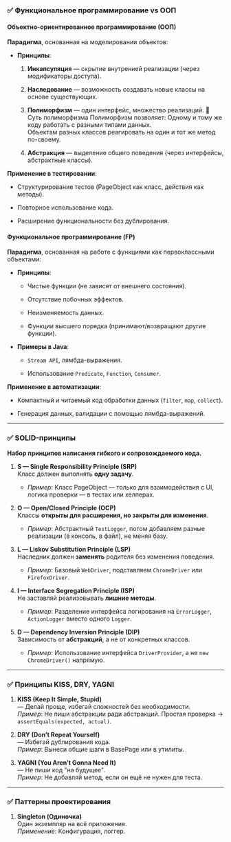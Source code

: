 ### ✅ **Функциональное программирование vs ООП**

#### **Объектно-ориентированное программирование (ООП)**

**Парадигма**, основанная на моделировании объектов:

- **Принципы**:
    
    1. **Инкапсуляция** — скрытие внутренней реализации (через модификаторы доступа).
        
    2. **Наследование** — возможность создавать новые классы на основе существующих.
        
    3. **Полиморфизм** — один интерфейс, множество реализаций.
        🔹 Суть полиморфизма  Полиморфизм позволяет: 
             Одному и тому же коду работать с разными типами данных.      
             Объектам разных классов реагировать на один и тот же метод по-своему.
    4. **Абстракция** — выделение общего поведения (через интерфейсы, абстрактные классы).
        

**Применение в тестировании**:

- Структурирование тестов (PageObject как класс, действия как методы).
    
- Повторное использование кода.
    
- Расширение функциональности без дублирования.
    

#### **Функциональное программирование (FP)**

**Парадигма**, основанная на работе с функциями как первоклассными объектами:

- **Принципы**:
    
    - Чистые функции (не зависят от внешнего состояния).
        
    - Отсутствие побочных эффектов.
        
    - Неизменяемость данных.
        
    - Функции высшего порядка (принимают/возвращают другие функции).
        
- **Примеры в Java**:
    
    - `Stream API`, лямбда-выражения.
        
    - Использование `Predicate`, `Function`, `Consumer`.
        

**Применение в автоматизации**:

- Компактный и читаемый код обработки данных (`filter`, `map`, `collect`).
    
- Генерация данных, валидации с помощью лямбда-выражений.
    

---

### ✅ **SOLID-принципы**

**Набор принципов написания гибкого и сопровождаемого кода.**

1. **S — Single Responsibility Principle (SRP)**  
    Класс должен выполнять **одну задачу**.
    
    - _Пример_: Класс PageObject — только для взаимодействия с UI, логика проверки — в тестах или хелперах.
        
2. **O — Open/Closed Principle (OCP)**  
    Классы **открыты для расширения, но закрыты для изменения**.
    
    - _Пример_: Абстрактный `TestLogger`, потом добавляем разные реализации (в консоль, в файл), не меняя базу.
        
3. **L — Liskov Substitution Principle (LSP)**  
    Наследник должен **заменять** родителя без изменения поведения.
    
    - _Пример_: Базовый `WebDriver`, подставляем `ChromeDriver` или `FirefoxDriver`.
        
4. **I — Interface Segregation Principle (ISP)**  
    Не заставляй реализовывать **лишние методы**.
    
    - _Пример_: Разделение интерфейса логирования на `ErrorLogger`, `ActionLogger` вместо одного `Logger`.
        
5. **D — Dependency Inversion Principle (DIP)**  
    Зависимость от **абстракций**, а не от конкретных классов.
    
    - _Пример_: Использование интерфейса `DriverProvider`, а не `new ChromeDriver()` напрямую.
        

---

### ✅ **Принципы KISS, DRY, YAGNI**

1. **KISS (Keep It Simple, Stupid)**  
    — Делай проще, избегай сложностей без необходимости.  
    _Пример_: Не пиши абстракции ради абстракций. Простая проверка → `assertEquals(expected, actual)`.
    
2. **DRY (Don’t Repeat Yourself)**  
    — Избегай дублирования кода.  
    _Пример_: Вынеси общие шаги в BasePage или в утилиты.
    
3. **YAGNI (You Aren’t Gonna Need It)**  
    — Не пиши код "на будущее".  
    _Пример_: Не добавляй метод, если он ещё не нужен для теста.
    

---

### ✅ **Паттерны проектирования**

1. **Singleton (Одиночка)**  
    Один экземпляр на всё приложение.  
    _Применение_: Конфигурация, логгер.